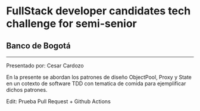 # FullStack developer candidates tech challenge for semi-senior
## Banco de Bogotá
---------------------------------------------------------------
Presentado por: Cesar Cardozo

En la presente se abordan los patrones de diseño ObjectPool, Proxy y State en un cotexto de software TDD con tematica de comida para ejemplificar dichos patrones. 

Edit: Prueba Pull Request + Github Actions
